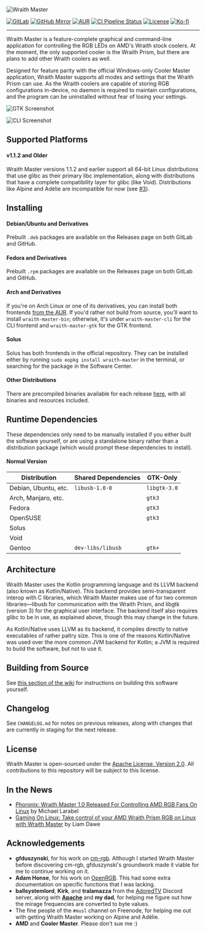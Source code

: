 ![Wraith Master][wraith-master-logo]

[![GitLab][gitlab-badge]](https://gitlab.com/serebit/wraith-master)
[![GitHub Mirror][github-badge]](https://github.com/serebit/wraith-master)
[![AUR][aur-badge]](https://aur.archlinux.org/packages/?K=wraith-master)
[![CI Pipeline Status][pipeline-status-badge]](https://gitlab.com/serebit/wraith-master/commits/master)
[![License][license-badge]](https://www.apache.org/licenses/LICENSE-2.0.html)
[![Ko-fi][kofi-badge]](https://ko-fi.com/serebit)

---

Wraith Master is a feature-complete graphical and command-line application for controlling the RGB LEDs on AMD's Wraith
stock coolers. At the moment, the only supported cooler is the Wraith Prism, but there are plans to add other Wraith
coolers as well.

Designed for feature parity with the official Windows-only Cooler Master application, Wraith Master supports all modes
and settings that the Wraith Prism can use. As the Wraith coolers are capable of storing RGB configurations in-device,
no daemon is required to maintain configurations, and the program can be uninstalled without fear of losing your
settings.

![GTK Screenshot][wraith-master-screenshot]

![CLI Screenshot][wraith-master-terminal-screenshot]

## Supported Platforms

#### v1.1.2 and Older

Wraith Master versions 1.1.2 and earlier support all 64-bit Linux distributions that use glibc as their primary libc
implementation, along with distributions that have a complete compatibility layer for glibc (like Void). Distributions
like Alpine and Adélie are incompatible for now (see [#3](https://gitlab.com/serebit/wraith-master/-/issues/3)).

## Installing

#### Debian/Ubuntu and Derivatives

Prebuilt `.deb` packages are available on the Releases page on both GitLab and GitHub.

#### Fedora and Derivatives

Prebuilt `.rpm` packages are available on the Releases page on both GitLab and GitHub.

#### Arch and Derivatives

If you're on Arch Linux or one of its derivatives, you can install both
frontends [from the AUR](https://aur.archlinux.org/packages/?K=wraith%2Dmaster). If you'd rather not build from source,
you'll want to install `wraith-master-bin`; otherwise, it's under `wraith-master-cli` for the CLI frontend
and `wraith-master-gtk` for the GTK frontend.

#### Solus

Solus has both frontends in the official repository. They can be installed either by
running `sudo eopkg install wraith-master` in the terminal, or searching for the package in the Software Center.

#### Other Distributions

There are precompiled binaries available for each release [here](https://gitlab.com/serebit/wraith-master/-/releases),
with all binaries and resources included.

## Runtime Dependencies

These dependencies only need to be manually installed if you either built the software yourself, or are using a
standalone binary rather than a distribution package (which would prompt these dependencies to install).

#### Normal Version

| Distribution           | Shared Dependencies | GTK-Only     |
|------------------------|---------------------|--------------|
| Debian, Ubuntu, etc.   | `libusb-1.0-0`      | `libgtk-3.0` |
| Arch, Manjaro, etc.    |                     | `gtk3`       |
| Fedora                 |                     | `gtk3`       |
| OpenSUSE               |                     | `gtk3`       |
| Solus                  |                     |              |
| Void                   |                     |              |
| Gentoo                 | `dev-libs/libusb`   | `gtk+`       |

## Architecture

Wraith Master uses the Kotlin programming language and its LLVM backend (also known as Kotlin/Native). This backend
provides semi-transparent interop with C libraries, which Wraith Master makes use of for two common libraries—libusb for
communication with the Wraith Prism, and libgtk (version 3) for the graphical user interface. The backend itself also
requires glibc to be in use, as explained above, though this may change in the future.

As Kotlin/Native uses LLVM as its backend, it compiles directly to native executables of rather paltry size. This is one
of the reasons Kotlin/Native was used over the more common JVM backend for Kotlin; a JVM is required to build the
software, but not to use it.

## Building from Source

See [this section of the wiki](https://gitlab.com/serebit/wraith-master/-/wikis/help/building-from-source) for
instructions on building this software yourself.

## Changelog

See `CHANGELOG.md` for notes on previous releases, along with changes that are currently in staging for the next
release.

## License

Wraith Master is open-sourced under the [Apache License, Version 2.0](https://www.apache.org/licenses/LICENSE-2.0.html).
All contributions to this repository will be subject to this license.

## In the News

- [Phoronix: Wraith Master 1.0 Released For Controlling AMD RGB Fans On Linux](https://www.phoronix.com/scan.php?page=news_item&px=Wraith-Master-1.0)
  by Michael Larabel
- [Gaming On Linux: Take control of your AMD Wraith Prism RGB on Linux with Wraith Master](https://www.gamingonlinux.com/2020/08/take-control-of-your-amd-wraith-prism-rgb-on-linux-with-wraith-master)
  by Liam Dawe

## Acknowledgements

- **gfduszynski**, for his work on [cm-rgb](https://github.com/gfduszynski/cm-rgb). Although I started Wraith Master
  before discovering cm-rgb, gfduszynski's groundwork made it viable for me to continue working on it.
- **Adam Honse**, for his work on [OpenRGB](https://gitlab.com/CalcProgrammer1/OpenRGB). This had some extra
  documentation on specific functions that I was lacking.
- **ballsystemlord**, **Kirk**, and **tralamazza** from the [AdoredTV](https://adoredtv.com/) Discord server, along
  with **[Apache](https://github.com/Apache-HB)** and **my dad**, for helping me figure out how the mirage frequencies
  are converted to byte values.
- The fine people of the `#musl` channel on Freenode, for helping me out with getting Wraith Master working on Alpine
  and Adélie.
- **AMD** and **Cooler Master**. Please don't sue me :)

[wraith-master-logo]: https://serebit.com/images/wraith-master-banner-nopad.svg "Wraith Master"

[gitlab-badge]: https://img.shields.io/badge/-gitlab-6e49cb?logo=gitlab "GitLab"

[github-badge]: https://img.shields.io/badge/-github-505050?logo=github "GitLab"

[kofi-badge]: https://img.shields.io/badge/-ko--fi-ff5f5f?logo=ko-fi&logoColor=white "Ko-fi"

[aur-badge]: https://img.shields.io/aur/version/wraith-master-gtk

[pipeline-status-badge]: https://gitlab.com/serebit/wraith-master/badges/master/pipeline.svg "Pipeline Status"

[license-badge]: https://img.shields.io/badge/License-Apache%202.0-lightgrey.svg "License"

[wraith-master-screenshot]: https://serebit.com/images/wraith-master-screenshot.png "GTK Screenshot"

[wraith-master-terminal-screenshot]: https://serebit.com/images/wraith-master-terminal-screenshot.png "CLI Screenshot"
